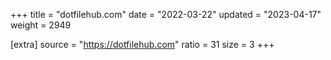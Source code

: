+++
title = "dotfilehub.com"
date = "2022-03-22"
updated = "2023-04-17"
weight = 2949

[extra]
source = "https://dotfilehub.com"
ratio = 31
size = 3
+++
